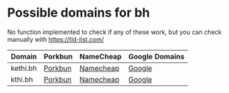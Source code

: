 # Possible domains for bh

No function implemented to check if any of these work, but you can check manually with https://tld-list.com/

| Domain | Porkbun | NameCheap | Google Domains |
|---|---|---|---|
| kethi.bh | [Porkbun](https://porkbun.com/checkout/search?prb=e814663da1&tlds=&idnLanguage=&search=search&q=kethi.bh) | [Namecheap](https://www.namecheap.com/domains/registration/results/?domain=kethi.bh) | [Google](https://domains.google.com/registrar/search?searchTerm=kethi.bh) |
| kthi.bh | [Porkbun](https://porkbun.com/checkout/search?prb=e814663da1&tlds=&idnLanguage=&search=search&q=kthi.bh) | [Namecheap](https://www.namecheap.com/domains/registration/results/?domain=kthi.bh) | [Google](https://domains.google.com/registrar/search?searchTerm=kthi.bh) |

